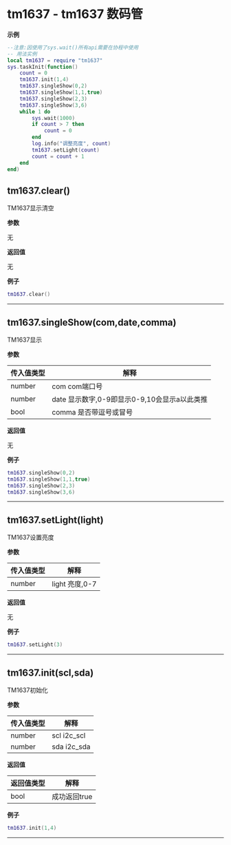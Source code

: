 # tm1637 - tm1637 数码管

**示例**

```lua
--注意:因使用了sys.wait()所有api需要在协程中使用
-- 用法实例
local tm1637 = require "tm1637"
sys.taskInit(function()
    count = 0
    tm1637.init(1,4)
    tm1637.singleShow(0,2)
    tm1637.singleShow(1,1,true)
    tm1637.singleShow(2,3)
    tm1637.singleShow(3,6)
    while 1 do
        sys.wait(1000)
        if count > 7 then
            count = 0
        end
        log.info("调整亮度", count)
        tm1637.setLight(count)
        count = count + 1
    end
end)

```

## tm1637.clear()



TM1637显示清空

**参数**

无

**返回值**

无

**例子**

```lua
tm1637.clear()

```

---

## tm1637.singleShow(com,date,comma)



TM1637显示

**参数**

|传入值类型|解释|
|-|-|
|number|com com端口号|
|number|date 显示数字,0-9即显示0-9,10会显示a以此类推|
|bool|comma 是否带逗号或冒号|

**返回值**

无

**例子**

```lua
tm1637.singleShow(0,2)
tm1637.singleShow(1,1,true)
tm1637.singleShow(2,3)
tm1637.singleShow(3,6)

```

---

## tm1637.setLight(light)



TM1637设置亮度

**参数**

|传入值类型|解释|
|-|-|
|number|light 亮度,0-7|

**返回值**

无

**例子**

```lua
tm1637.setLight(3)

```

---

## tm1637.init(scl,sda)



TM1637初始化

**参数**

|传入值类型|解释|
|-|-|
|number|scl i2c_scl|
|number|sda i2c_sda|

**返回值**

|返回值类型|解释|
|-|-|
|bool|成功返回true|

**例子**

```lua
tm1637.init(1,4)

```

---

